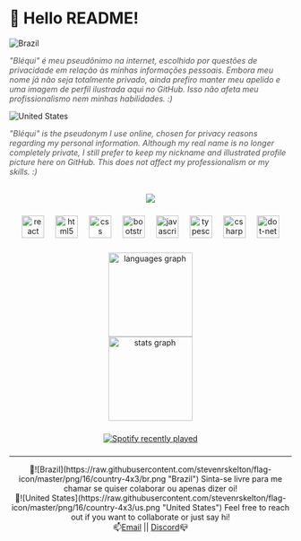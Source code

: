 
# 👋 Hello README!

![Brazil](https://raw.githubusercontent.com/stevenrskelton/flag-icon/master/png/16/country-4x3/br.png "Brazil")

<i style="color: #505050;">"Bléqui" é meu pseudônimo na internet, escolhido por questões de privacidade em relação às minhas informações pessoais. Embora meu nome já não seja totalmente privado, ainda prefiro manter meu apelido e uma imagem de perfil ilustrada aqui no GitHub. Isso não afeta meu profissionalismo nem minhas habilidades. :)</i>

![United States](https://raw.githubusercontent.com/stevenrskelton/flag-icon/master/png/16/country-4x3/us.png "United States")

<i style="color: #505050;">"Bléqui" is the pseudonym I use online, chosen for privacy reasons regarding my personal information. Although my real name is no longer completely private, I still prefer to keep my nickname and illustrated profile picture here on GitHub. This does not affect my professionalism or my skills. :)</i>
<br><br>
<div align="center">
  <img src="https://visitor-badge.laobi.icu/badge?page_id=Blequisc.Blequisc&right_color=purple"  />
</div>

###

<div align="center">
  <img src="https://cdn.jsdelivr.net/gh/devicons/devicon/icons/react/react-original.svg" height="40" alt="react logo"  />
  <img width="12" />
  <img src="https://cdn.jsdelivr.net/gh/devicons/devicon/icons/html5/html5-plain.svg" height="40" alt="html5 logo"  />
  <img width="12" />
  <img src="https://cdn.jsdelivr.net/gh/devicons/devicon/icons/css3/css3-plain.svg" height="40" alt="css logo"  />
  <img width="12" />
  <img src="https://cdn.jsdelivr.net/gh/devicons/devicon/icons/bootstrap/bootstrap-original.svg" height="40" alt="bootstrap logo"  />
  <img width="12" />
  <img src="https://cdn.jsdelivr.net/gh/devicons/devicon/icons/javascript/javascript-original.svg" height="40" alt="javascript logo"  />
  <img width="12" />
  <img src="https://cdn.jsdelivr.net/gh/devicons/devicon/icons/typescript/typescript-plain.svg" height="40" alt="typescript logo"  />
  <img width="12" />
  <img src="https://cdn.jsdelivr.net/gh/devicons/devicon/icons/csharp/csharp-plain.svg" height="40" alt="csharp logo"  />
  <img width="12" />
  <img src="https://skillicons.dev/icons?i=dotnet" height="40" alt="dot-net logo"  />
</div>

###

<div align="center">
  <img src="https://github-readme-stats.vercel.app/api/top-langs?username=Blequisc&locale=en&hide_title=false&layout=compact&card_width=320&langs_count=5&theme=dracula&hide_border=true&order=2" height="150" alt="languages graph" /> <br>
  <img src="https://github-readme-stats.vercel.app/api?username=Blequisc&hide_title=false&hide_rank=false&show_icons=true&include_all_commits=true&count_private=true&disable_animations=false&theme=dracula&locale=en&hide_border=true&order=1" height="150" alt="stats graph"  />
</div>

###

<div align="center">
  <a href="https://open.spotify.com/user/31mz4fevz4imii6kl4ctdfw2amya">
    <img src="https://spotify-recently-played-readme.vercel.app/api?user=31mz4fevz4imii6kl4ctdfw2amya&count=5" alt="Spotify recently played"  />
  </a>
</div>

###

---
<div align=center>
💬![Brazil](https://raw.githubusercontent.com/stevenrskelton/flag-icon/master/png/16/country-4x3/br.png "Brazil") Sinta-se livre para me chamar se quiser colaborar ou apenas dizer oi! <br> 
💬![United States](https://raw.githubusercontent.com/stevenrskelton/flag-icon/master/png/16/country-4x3/us.png "United States") Feel free to reach out if you want to collaborate or just say hi! <br> 
📫<a href="mailto:gustavopl.contato@gmail.com" target="_blank">Email</a> || <a href="https://discordapp.com/users/311590188851789835" target="_blank">Discord</a>📪
</div>
